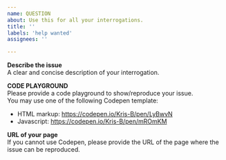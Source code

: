 ```yaml
---
name: QUESTION
about: Use this for all your interrogations.
title: ''
labels: 'help wanted'
assignees: ''

---
```


**Describe the issue**  
A clear and concise description of your interrogation.

**CODE PLAYGROUND**  
Please provide a code playground to show/reproduce your issue.  
You may use one of the following Codepen template:
- HTML markup: https://codepen.io/Kris-B/pen/LyBwvN
- Javascript: https://codepen.io/Kris-B/pen/mROmKM


**URL of your page**  
If you cannot use Codepen, please provide the URL of the page where the issue can be reproduced.

